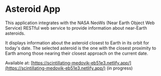 # Asteroid App

This application integrates with the NASA NeoWs (Near Earth Object Web Service) RESTful web service to provide information about near-Earth asteroids.

It displays information about the asteroid closest to Earth in its orbit for today's date. The selected asteroid is the one with the closest proximity to Earth among those nearing their closest approach on the current date.

Available at: [https://scintillating-medovik-eb51e3.netlify.app/](https://scintillating-medovik-eb51e3.netlify.app/) (in progress)
